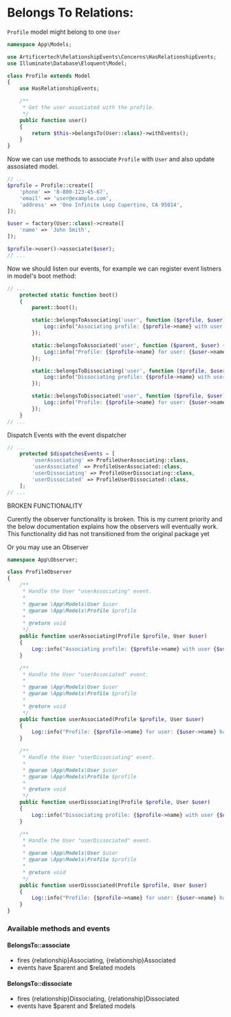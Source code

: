 # Belongs To Relations:

```Profile``` model might belong to one ```User```

```php
namespace App\Models;

use Artificertech\RelationshipEvents\Concerns\HasRelationshipEvents;
use Illuminate\Database\Eloquent\Model;

class Profile extends Model
{
    use HasRelationshipEvents;

    /**
     * Get the user associated with the profile.
     */
    public function user()
    {
        return $this->belongsTo(User::class)->withEvents();
    }
}
```

Now we can use methods to associate ```Profile``` with ```User``` and also update assosiated model.

```php
// ...
$profile = Profile::create([
    'phone' => '8-800-123-45-67',
    'email' => 'user@example.com',
    'address' => 'One Infinite Loop Cupertino, CA 95014',
]);

$user = factory(User::class)->create([
    'name' => 'John Smith',
]);

$profile->user()->associate($user);
// ...
```

Now we should listen our events, for example we can register event listners in model's boot method:
```php
// ...
    protected static function boot()
    {
        parent::boot();

        static::belongsToAssociating('user', function ($profile, $user) {
            Log::info("Associating profile: {$profile->name} with user {$user->name}.");
        });

        static::belongsToAssociated('user', function ($parent, $user) {
            Log::info("Profile: {$profile->name} for user: {$user->name} has been associated.");
        });

        static::belongsToDissociating('user', function ($profile, $user) {
            Log::info("Dissociating profile: {$profile->name} with user {$user->name}.");
        });

        static::belongsToDissociated('user', function ($profile, $user) {
            Log::info("Profile: {$profile->name} for user: {$user->name} has been dissociated.");
        });
    }
// ...
```

Dispatch Events with the event dispatcher
```php
// ...
    protected $dispatchesEvents = [
        'userAssociating' => ProfileUserAssociating::class,
        'userAssociated' => ProfileUserAssociated::class,
        'userDissociating' => ProfileUserDissociating::class,
        'userDissociated' => ProfileUserDissociated::class,
    ];
// ...
```

BROKEN FUNCTIONALITY

Curently the observer functionality is broken. This is my current priority and the below documentation explains how the observers will eventually work. This functionality did has not transitioned from the original package yet

Or you may use an Observer
```php
namespace App\Observer;

class ProfileObserver
{
    /**
     * Handle the User "userAssociating" event.
     *
     * @param \App\Models\User $user
     * @param \App\Models\Profile $profile
     *
     * @return void
     */
    public function userAssociating(Profile $profile, User $user)
    {
        Log::info("Associating profile: {$profile->name} with user {$user->name}.");
    }

    /**
     * Handle the User "userAssociated" event.
     *
     * @param \App\Models\User $user
     * @param \App\Models\Profile $profile
     *
     * @return void
     */
    public function userAssociated(Profile $profile, User $user)
    {
        Log::info("Profile: {$profile->name} for user: {$user->name} has been associated.");
    }

    /**
     * Handle the User "userDissociating" event.
     *
     * @param \App\Models\User $user
     * @param \App\Models\Profile $profile
     *
     * @return void
     */
    public function userDissociating(Profile $profile, User $user)
    {
        Log::info("Dissociating profile: {$profile->name} with user {$user->name}.");
    }

    /**
     * Handle the User "userDissociated" event.
     *
     * @param \App\Models\User $user
     * @param \App\Models\Profile $profile
     *
     * @return void
     */
    public function userDissociated(Profile $profile, User $user)
    {
        Log::info("Profile: {$profile->name} for user: {$user->name} has been dissociated.");
    }
}
```

### Available methods and events

#### BelongsTo::associate
- fires {relationship}Associating, {relationship}Associated
- events have $parent and $related models

#### BelongsTo::dissociate
- fires {relationship}Dissociating, {relationship}Dissociated
- events have $parent and $related models